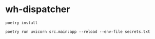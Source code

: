 # wh-dispatcher


```
poetry install

poetry run uvicorn src.main:app --reload --env-file secrets.txt
```
